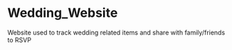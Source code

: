 # Wedding_Website
 Website used to track wedding related items and share with family/friends to RSVP
